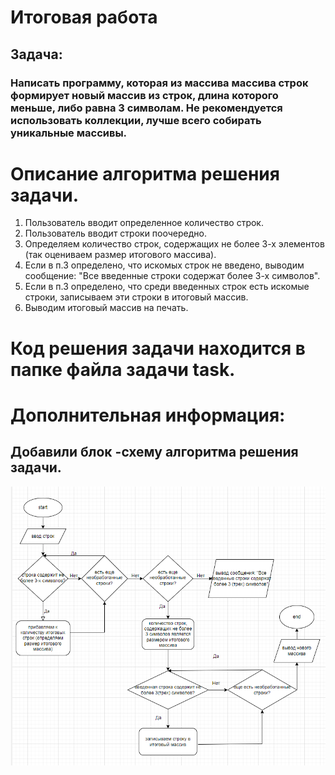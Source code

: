# Итоговая работа
## Задача: 
### Написать программу, которая из массива массива строк формирует новый массив из строк, длина которого меньше, либо равна 3 символам. Не рекомендуется использовать коллекции, лучше всего собирать уникальные массивы.
# Описание алгоритма решения задачи.
1. Пользователь вводит определенное количество строк.
2. Пользователь вводит строки поочередно.
3. Определяем количество строк, содержащих не более 3-х элементов (так оцениваем размер итогового массива).
4. Если в п.3 определено, что искомых строк не введено, выводим сообщение: "Все введенные строки содержат более 3-х символов".
5. Если в п.3 определено, что среди введенных строк есть искомые строки, записываем эти строки в итоговый массив.
6. Выводим итоговый массив на печать.

# Код решения задачи находится в папке файла задачи task.

# Дополнительная информация:
## Добавили блок -схему алгоритма решения задачи.
![блок-схема](./diagram/Screenshot_7.png) 

